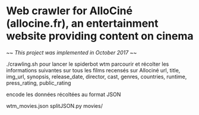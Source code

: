 # Web crawler for AlloCiné (allocine.fr), an entertainment website providing content on cinema

~~ *This project was implemented in October 2017* ~~

./crawling.sh pour lancer le spiderbot wtm parcourir et récolter les informations suivantes sur tous les films recensés sur Allociné
url, title, img_url, synopsis, release_date, director, cast, genres, countries, runtime, press_rating, public_rating

encode les données récoltées au format JSON

wtm_movies.json
splitJSON.py
movies/


